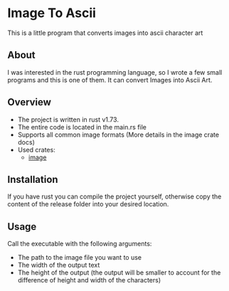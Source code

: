 # Image To Ascii

This is a little program that converts images into ascii character art

## About
I was interested in the rust programming language, so I wrote
a few small programs and this is one of them. It can convert
Images into Ascii Art.

## Overview
- The project is written in rust v1.73.
- The entire code is located in the main.rs file
- Supports all common image formats (More details in the image crate docs)
- Used crates:
  - [image](https://crates.io/crates/image)


## Installation
If you have rust you can compile the project yourself,
otherwise copy the content of the release folder into your desired location.

## Usage
Call the executable with the following arguments:
- The path to the image file you want to use
- The width of the output text
- The height of the output (the output will be smaller to account for the difference of height and width of the characters)